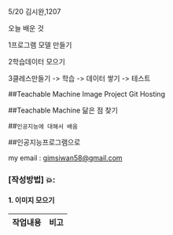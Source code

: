 5/20 김시완,1207

오늘 배운 것 

1프로그램 모델 만들기

2학습데이터 모으기 

3클레스만들기 -> 학습 -> 데이터 쌓기 -> 테스트 

##Teachable Machine Image Project Git Hosting

##Teachable Machine 닮은 점 찾기

##``인공지능에 대해서 배움``

##인공지능프로그램으로 

my email : <gimsiwan58@gmail.com>


### [작성방법] 💥:
#### 1. 이미지 모으기
|작업내용|비고|
|--|--|
